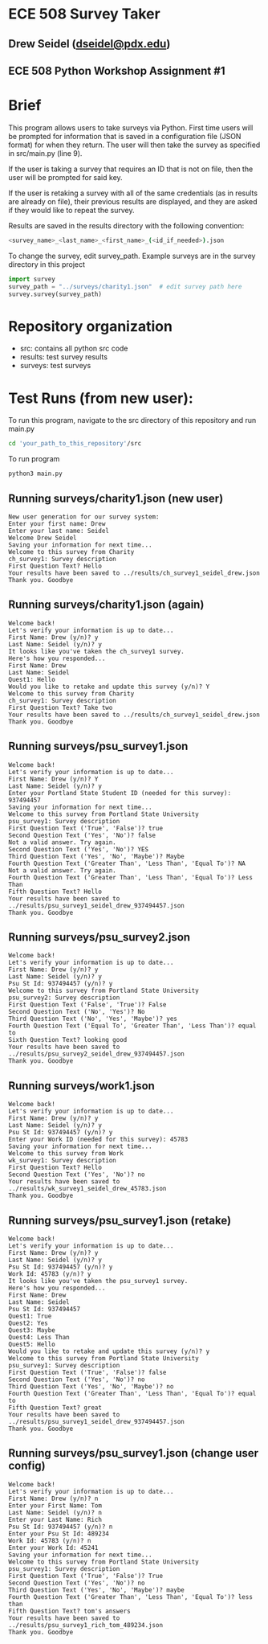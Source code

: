 # ECE 508 Survey Taker
## Drew Seidel (dseidel@pdx.edu)
## ECE 508 Python Workshop Assignment #1
# Brief
This program allows users to take surveys via Python. 
First time users will be prompted for information that is saved in a configuration file (JSON format) for when they return. The user will then take the survey as specified in src/main.py (line 9). 

If the user is taking a survey that requires an ID that is not on file, then the user will be prompted for said key. 

If the user is retaking a survey with all of the same credentials (as in results are already on file), their previous results are displayed, and they are asked if they would like to repeat the survey. 

Results are saved in the results directory with the following convention: 
``` bash 
<survey_name>_<last_name>_<first_name>_(<id_if_needed>).json
```

To change the survey, edit survey_path. Example surveys are in the survey directory in this project

``` python 
import survey
survey_path = "../surveys/charity1.json"  # edit survey path here
survey.survey(survey_path)
```

# Repository organization 
- src: contains all python src code 
- results: test survey results 
- surveys: test surveys 

# Test Runs (from new user): 
To run this program, navigate to the src directory of this repository and run main.py
``` bash
cd 'your_path_to_this_repository'/src
```
To run program
```
python3 main.py
```

## Running surveys/charity1.json (new user)
```
New user generation for our survey system:
Enter your first name: Drew
Enter your last name: Seidel
Welcome Drew Seidel
Saving your information for next time...
Welcome to this survey from Charity
ch_survey1: Survey description
First Question Text? Hello
Your results have been saved to ../results/ch_survey1_seidel_drew.json
Thank you. Goodbye
```

## Running surveys/charity1.json (again)
```
Welcome back!
Let's verify your information is up to date...
First Name: Drew (y/n)? y
Last Name: Seidel (y/n)? y
It looks like you've taken the ch_survey1 survey.
Here's how you responded...
First Name: Drew
Last Name: Seidel
Quest1: Hello
Would you like to retake and update this survey (y/n)? Y
Welcome to this survey from Charity
ch_survey1: Survey description
First Question Text? Take two
Your results have been saved to ../results/ch_survey1_seidel_drew.json
Thank you. Goodbye
```

## Running surveys/psu_survey1.json 
```
Welcome back!
Let's verify your information is up to date...
First Name: Drew (y/n)? Y
Last Name: Seidel (y/n)? y
Enter your Portland State Student ID (needed for this survey): 937494457
Saving your information for next time...
Welcome to this survey from Portland State University
psu_survey1: Survey description
First Question Text ('True', 'False')? true
Second Question Text ('Yes', 'No')? false
Not a valid answer. Try again.
Second Question Text ('Yes', 'No')? YES
Third Question Text ('Yes', 'No', 'Maybe')? Maybe
Fourth Question Text ('Greater Than', 'Less Than', 'Equal To')? NA
Not a valid answer. Try again.
Fourth Question Text ('Greater Than', 'Less Than', 'Equal To')? Less Than
Fifth Question Text? Hello
Your results have been saved to ../results/psu_survey1_seidel_drew_937494457.json
Thank you. Goodbye
```
## Running surveys/psu_survey2.json 
```
Welcome back!
Let's verify your information is up to date...
First Name: Drew (y/n)? y
Last Name: Seidel (y/n)? y
Psu St Id: 937494457 (y/n)? y
Welcome to this survey from Portland State University
psu_survey2: Survey description
First Question Text ('False', 'True')? False
Second Question Text ('No', 'Yes')? No
Third Question Text ('No', 'Yes', 'Maybe')? yes
Fourth Question Text ('Equal To', 'Greater Than', 'Less Than')? equal to
Sixth Question Text? looking good  
Your results have been saved to ../results/psu_survey2_seidel_drew_937494457.json
Thank you. Goodbye
```
## Running surveys/work1.json 
```
Welcome back!
Let's verify your information is up to date...
First Name: Drew (y/n)? y
Last Name: Seidel (y/n)? y
Psu St Id: 937494457 (y/n)? y
Enter your Work ID (needed for this survey): 45783
Saving your information for next time...
Welcome to this survey from Work
wk_survey1: Survey description
First Question Text? Hello
Second Question Text ('Yes', 'No')? no
Your results have been saved to ../results/wk_survey1_seidel_drew_45783.json
Thank you. Goodbye
```
## Running surveys/psu_survey1.json (retake) 
```
Welcome back!
Let's verify your information is up to date...
First Name: Drew (y/n)? y
Last Name: Seidel (y/n)? y
Psu St Id: 937494457 (y/n)? y
Work Id: 45783 (y/n)? y
It looks like you've taken the psu_survey1 survey.
Here's how you responded...
First Name: Drew
Last Name: Seidel
Psu St Id: 937494457
Quest1: True
Quest2: Yes
Quest3: Maybe
Quest4: Less Than
Quest5: Hello
Would you like to retake and update this survey (y/n)? y
Welcome to this survey from Portland State University
psu_survey1: Survey description
First Question Text ('True', 'False')? false
Second Question Text ('Yes', 'No')? no
Third Question Text ('Yes', 'No', 'Maybe')? no
Fourth Question Text ('Greater Than', 'Less Than', 'Equal To')? equal to
Fifth Question Text? great
Your results have been saved to ../results/psu_survey1_seidel_drew_937494457.json
Thank you. Goodbye
```
## Running surveys/psu_survey1.json (change user config)
```
Welcome back!
Let's verify your information is up to date...
First Name: Drew (y/n)? n
Enter your First Name: Tom
Last Name: Seidel (y/n)? n
Enter your Last Name: Rich
Psu St Id: 937494457 (y/n)? n
Enter your Psu St Id: 489234
Work Id: 45783 (y/n)? n
Enter your Work Id: 45241
Saving your information for next time...
Welcome to this survey from Portland State University
psu_survey1: Survey description
First Question Text ('True', 'False')? True
Second Question Text ('Yes', 'No')? no
Third Question Text ('Yes', 'No', 'Maybe')? maybe
Fourth Question Text ('Greater Than', 'Less Than', 'Equal To')? less than
Fifth Question Text? tom's answers
Your results have been saved to ../results/psu_survey1_rich_tom_489234.json
Thank you. Goodbye
```